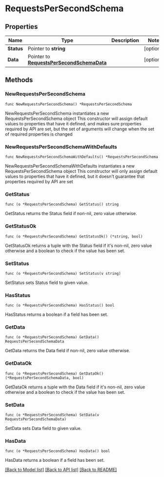 # RequestsPerSecondSchema

## Properties

Name | Type | Description | Notes
------------ | ------------- | ------------- | -------------
**Status** | Pointer to **string** |  | [optional] 
**Data** | Pointer to [**RequestsPerSecondSchemaData**](RequestsPerSecondSchemaData.md) |  | [optional] 

## Methods

### NewRequestsPerSecondSchema

`func NewRequestsPerSecondSchema() *RequestsPerSecondSchema`

NewRequestsPerSecondSchema instantiates a new RequestsPerSecondSchema object
This constructor will assign default values to properties that have it defined,
and makes sure properties required by API are set, but the set of arguments
will change when the set of required properties is changed

### NewRequestsPerSecondSchemaWithDefaults

`func NewRequestsPerSecondSchemaWithDefaults() *RequestsPerSecondSchema`

NewRequestsPerSecondSchemaWithDefaults instantiates a new RequestsPerSecondSchema object
This constructor will only assign default values to properties that have it defined,
but it doesn't guarantee that properties required by API are set

### GetStatus

`func (o *RequestsPerSecondSchema) GetStatus() string`

GetStatus returns the Status field if non-nil, zero value otherwise.

### GetStatusOk

`func (o *RequestsPerSecondSchema) GetStatusOk() (*string, bool)`

GetStatusOk returns a tuple with the Status field if it's non-nil, zero value otherwise
and a boolean to check if the value has been set.

### SetStatus

`func (o *RequestsPerSecondSchema) SetStatus(v string)`

SetStatus sets Status field to given value.

### HasStatus

`func (o *RequestsPerSecondSchema) HasStatus() bool`

HasStatus returns a boolean if a field has been set.

### GetData

`func (o *RequestsPerSecondSchema) GetData() RequestsPerSecondSchemaData`

GetData returns the Data field if non-nil, zero value otherwise.

### GetDataOk

`func (o *RequestsPerSecondSchema) GetDataOk() (*RequestsPerSecondSchemaData, bool)`

GetDataOk returns a tuple with the Data field if it's non-nil, zero value otherwise
and a boolean to check if the value has been set.

### SetData

`func (o *RequestsPerSecondSchema) SetData(v RequestsPerSecondSchemaData)`

SetData sets Data field to given value.

### HasData

`func (o *RequestsPerSecondSchema) HasData() bool`

HasData returns a boolean if a field has been set.


[[Back to Model list]](../README.md#documentation-for-models) [[Back to API list]](../README.md#documentation-for-api-endpoints) [[Back to README]](../README.md)


